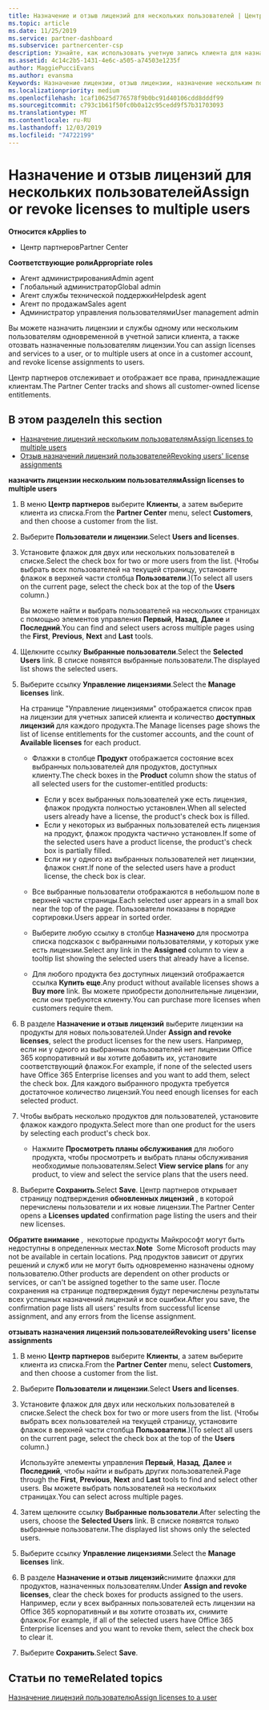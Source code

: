 ```yaml
---
title: Назначение и отзыв лицензий для нескольких пользователей | Центр партнеров
ms.topic: article
ms.date: 11/25/2019
ms.service: partner-dashboard
ms.subservice: partnercenter-csp
description: Узнайте, как использовать учетную запись клиента для назначения или отзыва лицензий и служб одному пользователю или нескольким пользователям одновременно.
ms.assetid: 4c14c2b5-1431-4e6c-a505-a74503e1235f
author: MaggiePucciEvans
ms.author: evansma
Keywords: Назначение лицензии, отзыв лицензии, назначение нескольким пользователям,
ms.localizationpriority: medium
ms.openlocfilehash: 1caf10625d776578f9b0bc91d40106cdd8dddf99
ms.sourcegitcommit: c793c1b61f50fc0b0a12c95cedd9f57b31703093
ms.translationtype: MT
ms.contentlocale: ru-RU
ms.lasthandoff: 12/03/2019
ms.locfileid: "74722199"
---
```

# <a name="assign-or-revoke-licenses-to-multiple-users"></a><span data-ttu-id="fd6d4-104">Назначение и отзыв лицензий для нескольких пользователей</span><span class="sxs-lookup"><span data-stu-id="fd6d4-104">Assign or revoke licenses to multiple users</span></span>

<span data-ttu-id="fd6d4-105">**Относится к**</span><span class="sxs-lookup"><span data-stu-id="fd6d4-105">**Applies to**</span></span>

- <span data-ttu-id="fd6d4-106">Центр партнеров</span><span class="sxs-lookup"><span data-stu-id="fd6d4-106">Partner Center</span></span>

<span data-ttu-id="fd6d4-107">**Соответствующие роли**</span><span class="sxs-lookup"><span data-stu-id="fd6d4-107">**Appropriate roles**</span></span>

- <span data-ttu-id="fd6d4-108">Агент администрирования</span><span class="sxs-lookup"><span data-stu-id="fd6d4-108">Admin agent</span></span>
- <span data-ttu-id="fd6d4-109">Глобальный администратор</span><span class="sxs-lookup"><span data-stu-id="fd6d4-109">Global admin</span></span>
- <span data-ttu-id="fd6d4-110">Агент службы технической поддержки</span><span class="sxs-lookup"><span data-stu-id="fd6d4-110">Helpdesk agent</span></span>
- <span data-ttu-id="fd6d4-111">Агент по продажам</span><span class="sxs-lookup"><span data-stu-id="fd6d4-111">Sales agent</span></span>
- <span data-ttu-id="fd6d4-112">Администратор управления пользователями</span><span class="sxs-lookup"><span data-stu-id="fd6d4-112">User management admin</span></span>

<span data-ttu-id="fd6d4-113">Вы можете назначить лицензии и службы одному или нескольким пользователям одновременной в учетной записи клиента, а также отозвать назначенные пользователям лицензии.</span><span class="sxs-lookup"><span data-stu-id="fd6d4-113">You can assign licenses and services to a user, or to multiple users at once in a customer account, and revoke license assignments to users.</span></span>

<span data-ttu-id="fd6d4-114">Центр партнеров отслеживает и отображает все права, принадлежащие клиентам.</span><span class="sxs-lookup"><span data-stu-id="fd6d4-114">The Partner Center tracks and shows all customer-owned license entitlements.</span></span>

## <a name="in-this-section"></a><span data-ttu-id="fd6d4-115">В этом разделе</span><span class="sxs-lookup"><span data-stu-id="fd6d4-115">In this section</span></span>


- [<span data-ttu-id="fd6d4-116">Назначение лицензий нескольким пользователям</span><span class="sxs-lookup"><span data-stu-id="fd6d4-116">Assign licenses to multiple users</span></span>](#assign-licenses-to-groups)
- [<span data-ttu-id="fd6d4-117">Отзыв назначений лицензий пользователей</span><span class="sxs-lookup"><span data-stu-id="fd6d4-117">Revoking users' license assignments</span></span>](#revoking-licenses)

<a href="" id="assign-licenses-to-groups"></a>
<span data-ttu-id="fd6d4-118">**назначить лицензии нескольким пользователям**</span><span class="sxs-lookup"><span data-stu-id="fd6d4-118">**Assign licenses to multiple users**</span></span>

1. <span data-ttu-id="fd6d4-119">В меню **Центр партнеров** выберите **Клиенты**, а затем выберите клиента из списка.</span><span class="sxs-lookup"><span data-stu-id="fd6d4-119">From the **Partner Center** menu, select **Customers**, and then choose a customer from the list.</span></span>

2. <span data-ttu-id="fd6d4-120">Выберите **Пользователи и лицензии**.</span><span class="sxs-lookup"><span data-stu-id="fd6d4-120">Select **Users and licenses**.</span></span>

3. <span data-ttu-id="fd6d4-121">Установите флажок для двух или нескольких пользователей в списке.</span><span class="sxs-lookup"><span data-stu-id="fd6d4-121">Select the check box for two or more users from the list.</span></span> <span data-ttu-id="fd6d4-122">(Чтобы выбрать всех пользователей на текущей страницу, установите флажок в верхней части столбца **Пользователи**.)</span><span class="sxs-lookup"><span data-stu-id="fd6d4-122">(To select all users on the current page, select the check box at the top of the **Users** column.)</span></span>

    <span data-ttu-id="fd6d4-123">Вы можете найти и выбрать пользователей на нескольких страницах с помощью элементов управления **Первый**, **Назад**, **Далее** и **Последний**.</span><span class="sxs-lookup"><span data-stu-id="fd6d4-123">You can find and select users across multiple pages using the **First**, **Previous**, **Next** and **Last** tools.</span></span>

4. <span data-ttu-id="fd6d4-124">Щелкните ссылку **Выбранные пользователи**.</span><span class="sxs-lookup"><span data-stu-id="fd6d4-124">Select the **Selected Users** link.</span></span> <span data-ttu-id="fd6d4-125">В списке появятся выбранные пользователи.</span><span class="sxs-lookup"><span data-stu-id="fd6d4-125">The displayed list shows the selected users.</span></span>

5. <span data-ttu-id="fd6d4-126">Выберите ссылку **Управление лицензиями**.</span><span class="sxs-lookup"><span data-stu-id="fd6d4-126">Select the **Manage licenses** link.</span></span>

    <span data-ttu-id="fd6d4-127">На странице "Управление лицензиями" отображается список прав на лицензии для учетных записей клиента и количество **доступных лицензий** для каждого продукта.</span><span class="sxs-lookup"><span data-stu-id="fd6d4-127">The Manage licenses page shows the list of license entitlements for the customer accounts, and the count of **Available licenses** for each product.</span></span>

    -   <span data-ttu-id="fd6d4-128">Флажки в столбце **Продукт** отображается состояние всех выбранных пользователей для продуктов, доступных клиенту.</span><span class="sxs-lookup"><span data-stu-id="fd6d4-128">The check boxes in the **Product** column show the status of all selected users for the customer-entitled products:</span></span>

        -   <span data-ttu-id="fd6d4-129">Если у всех выбранных пользователей уже есть лицензия, флажок продукта полностью установлен.</span><span class="sxs-lookup"><span data-stu-id="fd6d4-129">When all selected users already have a license, the product's check box is filled.</span></span>
        -   <span data-ttu-id="fd6d4-130">Если у некоторых из выбранных пользователей есть лицензия на продукт, флажок продукта частично установлен.</span><span class="sxs-lookup"><span data-stu-id="fd6d4-130">If some of the selected users have a product license, the product's check box is partially filled.</span></span>
        -   <span data-ttu-id="fd6d4-131">Если ни у одного из выбранных пользователей нет лицензии, флажок снят.</span><span class="sxs-lookup"><span data-stu-id="fd6d4-131">If none of the selected users have a product license, the check box is clear.</span></span>
    -   <span data-ttu-id="fd6d4-132">Все выбранные пользователи отображаются в небольшом поле в верхней части страницы.</span><span class="sxs-lookup"><span data-stu-id="fd6d4-132">Each selected user appears in a small box near the top of the page.</span></span> <span data-ttu-id="fd6d4-133">Пользователи показаны в порядке сортировки.</span><span class="sxs-lookup"><span data-stu-id="fd6d4-133">Users appear in sorted order.</span></span>

    -   <span data-ttu-id="fd6d4-134">Выберите любую ссылку в столбце **Назначено** для просмотра списка подсказок с выбранными пользователями, у которых уже есть лицензии.</span><span class="sxs-lookup"><span data-stu-id="fd6d4-134">Select any link in the **Assigned** column to view a tooltip list showing the selected users that already have a license.</span></span>

    -   <span data-ttu-id="fd6d4-135">Для любого продукта без доступных лицензий отображается ссылка **Купить еще**.</span><span class="sxs-lookup"><span data-stu-id="fd6d4-135">Any product without available licenses shows a **Buy more** link.</span></span> <span data-ttu-id="fd6d4-136">Вы можете приобрести дополнительные лицензии, если они требуются клиенту.</span><span class="sxs-lookup"><span data-stu-id="fd6d4-136">You can purchase more licenses when customers require them.</span></span>

6.  <span data-ttu-id="fd6d4-137">В разделе **Назначение и отзыв лицензий** выберите лицензии на продукты для новых пользователей.</span><span class="sxs-lookup"><span data-stu-id="fd6d4-137">Under **Assign and revoke licenses**, select the product licenses for the new users.</span></span> <span data-ttu-id="fd6d4-138">Например, если ни у одного из выбранных пользователей нет лицензии Office 365 корпоративный и вы хотите добавить их, установите соответствующий флажок.</span><span class="sxs-lookup"><span data-stu-id="fd6d4-138">For example, if none of the selected users have Office 365 Enterprise licenses and you want to add them, select the check box.</span></span> <span data-ttu-id="fd6d4-139">Для каждого выбранного продукта требуется достаточное количество лицензий.</span><span class="sxs-lookup"><span data-stu-id="fd6d4-139">You need enough licenses for each selected product.</span></span>

7. <span data-ttu-id="fd6d4-140">Чтобы выбрать несколько продуктов для пользователей, установите флажок каждого продукта.</span><span class="sxs-lookup"><span data-stu-id="fd6d4-140">Select more than one product for the users by selecting each product's check box.</span></span>
    -   <span data-ttu-id="fd6d4-141">Нажмите **Просмотреть планы обслуживания** для любого продукта, чтобы просмотреть и выбрать планы обслуживания необходимые пользователям.</span><span class="sxs-lookup"><span data-stu-id="fd6d4-141">Select **View service plans** for any product, to view and select the service plans that the users need.</span></span>

8. <span data-ttu-id="fd6d4-142">Выберите **Сохранить**.</span><span class="sxs-lookup"><span data-stu-id="fd6d4-142">Select **Save**.</span></span> <span data-ttu-id="fd6d4-143">Центр партнеров открывает страницу подтверждения **обновленных лицензий** , в которой перечислены пользователи и их новые лицензии.</span><span class="sxs-lookup"><span data-stu-id="fd6d4-143">The Partner Center opens a **Licenses updated** confirmation page listing the users and their new licenses.</span></span>

<span data-ttu-id="fd6d4-144">**Обратите внимание** ,  некоторые продукты Майкрософт могут быть недоступны в определенных местах.</span><span class="sxs-lookup"><span data-stu-id="fd6d4-144">**Note**  Some Microsoft products may not be available in certain locations.</span></span> <span data-ttu-id="fd6d4-145">Ряд продуктов зависит от других решений и служб или не могут быть одновременно назначены одному пользователю.</span><span class="sxs-lookup"><span data-stu-id="fd6d4-145">Other products are dependent on other products or services, or can't be assigned together to the same user.</span></span> <span data-ttu-id="fd6d4-146">После сохранения на странице подтверждения будут перечислены результаты всех успешных назначений лицензий и все ошибки.</span><span class="sxs-lookup"><span data-stu-id="fd6d4-146">After you save, the confirmation page lists all users' results from successful license assignment, and any errors from the license assignment.</span></span>


<a href="" id="revoking-licenses"></a>
<span data-ttu-id="fd6d4-147">**отзывать назначения лицензий пользователей**</span><span class="sxs-lookup"><span data-stu-id="fd6d4-147">**Revoking users' license assignments**</span></span>

1. <span data-ttu-id="fd6d4-148">В меню **Центр партнеров** выберите **Клиенты**, а затем выберите клиента из списка.</span><span class="sxs-lookup"><span data-stu-id="fd6d4-148">From the **Partner Center** menu, select **Customers**, and then choose a customer from the list.</span></span>

2. <span data-ttu-id="fd6d4-149">Выберите **Пользователи и лицензии**.</span><span class="sxs-lookup"><span data-stu-id="fd6d4-149">Select **Users and licenses**.</span></span>

3. <span data-ttu-id="fd6d4-150">Установите флажок для двух или нескольких пользователей в списке.</span><span class="sxs-lookup"><span data-stu-id="fd6d4-150">Select the check box for two or more users from the list.</span></span> <span data-ttu-id="fd6d4-151">(Чтобы выбрать всех пользователей на текущей страницу, установите флажок в верхней части столбца **Пользователи**.)</span><span class="sxs-lookup"><span data-stu-id="fd6d4-151">(To select all users on the current page, select the check box at the top of the **Users** column.)</span></span>

    <span data-ttu-id="fd6d4-152">Используйте элементы управления **Первый**, **Назад**, **Далее** и **Последний**, чтобы найти и выбрать других пользователей.</span><span class="sxs-lookup"><span data-stu-id="fd6d4-152">Page through the **First**, **Previous**, **Next** and **Last** tools to find and select other users.</span></span> <span data-ttu-id="fd6d4-153">Вы можете выбрать пользователей на нескольких страницах.</span><span class="sxs-lookup"><span data-stu-id="fd6d4-153">You can select across multiple pages.</span></span>

4. <span data-ttu-id="fd6d4-154">Затем щелкните ссылку **Выбранные пользователи**.</span><span class="sxs-lookup"><span data-stu-id="fd6d4-154">After selecting the users, choose the **Selected Users** link.</span></span> <span data-ttu-id="fd6d4-155">В списке появятся только выбранные пользователи.</span><span class="sxs-lookup"><span data-stu-id="fd6d4-155">The displayed list shows only the selected users.</span></span>

5. <span data-ttu-id="fd6d4-156">Выберите ссылку **Управление лицензиями**.</span><span class="sxs-lookup"><span data-stu-id="fd6d4-156">Select the **Manage licenses** link.</span></span>

6. <span data-ttu-id="fd6d4-157">В разделе **Назначение и отзыв лицензий**снимите флажки для продуктов, назначенных пользователям.</span><span class="sxs-lookup"><span data-stu-id="fd6d4-157">Under **Assign and revoke licenses**, clear the check boxes for products assigned to the users.</span></span> <span data-ttu-id="fd6d4-158">Например, если у всех выбранных пользователей есть лицензии на Office 365 корпоративный и вы хотите отозвать их, снимите флажок.</span><span class="sxs-lookup"><span data-stu-id="fd6d4-158">For example, if all of the selected users have Office 365 Enterprise licenses and you want to revoke them, select the check box to clear it.</span></span>

7. <span data-ttu-id="fd6d4-159">Выберите **Сохранить**.</span><span class="sxs-lookup"><span data-stu-id="fd6d4-159">Select **Save**.</span></span>

## <a name="related-topics"></a><span data-ttu-id="fd6d4-160">Статьи по теме</span><span class="sxs-lookup"><span data-stu-id="fd6d4-160">Related topics</span></span>

[<span data-ttu-id="fd6d4-161">Назначение лицензий пользователю</span><span class="sxs-lookup"><span data-stu-id="fd6d4-161">Assign licenses to a user</span></span>](assign-licenses-to-users.md)